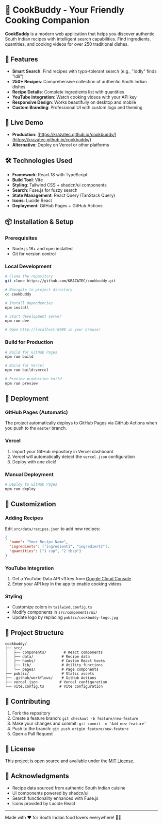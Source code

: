 # 🍛 CookBuddy - Your Friendly Cooking Companion

**CookBuddy** is a modern web application that helps you discover authentic South Indian recipes with intelligent search capabilities. Find ingredients, quantities, and cooking videos for over 250 traditional dishes.

## 🌟 Features

- **Smart Search**: Find recipes with typo-tolerant search (e.g., "iddly" finds "Idli")
- **250+ Recipes**: Comprehensive collection of authentic South Indian dishes
- **Recipe Details**: Complete ingredients list with quantities
- **YouTube Integration**: Watch cooking videos with your API key
- **Responsive Design**: Works beautifully on desktop and mobile
- **Custom Branding**: Professional UI with custom logo and theming

## 🚀 Live Demo

- **Production**: [https://krazatec.github.io/cookbuddy/](https://krazatec.github.io/cookbuddy/)
- **Alternative**: Deploy on Vercel or other platforms

## 🛠️ Technologies Used

- **Framework**: React 18 with TypeScript
- **Build Tool**: Vite
- **Styling**: Tailwind CSS + shadcn/ui components
- **Search**: Fuse.js for fuzzy search
- **State Management**: React Query (TanStack Query)
- **Icons**: Lucide React
- **Deployment**: GitHub Pages + GitHub Actions

## 📦 Installation & Setup

### Prerequisites
- Node.js 18+ and npm installed
- Git for version control

### Local Development

```bash
# Clone the repository
git clone https://github.com/KRAZATEC/cookbuddy.git

# Navigate to project directory
cd cookbuddy

# Install dependencies
npm install

# Start development server
npm run dev

# Open http://localhost:8080 in your browser
```

### Build for Production

```bash
# Build for GitHub Pages
npm run build

# Build for Vercel
npm run build:vercel

# Preview production build
npm run preview
```

## 🚀 Deployment

### GitHub Pages (Automatic)
The project automatically deploys to GitHub Pages via GitHub Actions when you push to the `master` branch.

### Vercel
1. Import your GitHub repository in Vercel dashboard
2. Vercel will automatically detect the `vercel.json` configuration
3. Deploy with one click!

### Manual Deployment
```bash
# Deploy to GitHub Pages
npm run deploy
```

## 🎨 Customization

### Adding Recipes
Edit `src/data/recipes.json` to add new recipes:
```json
{
  "name": "Your Recipe Name",
  "ingredients": ["ingredient1", "ingredient2"],
  "quantities": ["1 cup", "2 tbsp"]
}
```

### YouTube Integration
1. Get a YouTube Data API v3 key from [Google Cloud Console](https://console.cloud.google.com/apis/credentials)
2. Enter your API key in the app to enable cooking videos

### Styling
- Customize colors in `tailwind.config.ts`
- Modify components in `src/components/ui/`
- Update logo by replacing `public/cookbuddy-logo.jpg`

## 📝 Project Structure

```
cookbuddy/
├── src/
│   ├── components/        # React components
│   ├── data/             # Recipe data
│   ├── hooks/            # Custom React hooks
│   ├── lib/              # Utility functions
│   └── pages/            # Page components
├── public/               # Static assets
├── .github/workflows/    # GitHub Actions
├── vercel.json          # Vercel configuration
└── vite.config.ts       # Vite configuration
```

## 🤝 Contributing

1. Fork the repository
2. Create a feature branch: `git checkout -b feature/new-feature`
3. Make your changes and commit: `git commit -m 'Add new feature'`
4. Push to the branch: `git push origin feature/new-feature`
5. Open a Pull Request

## 📄 License

This project is open source and available under the [MIT License](LICENSE).

## 🙏 Acknowledgments

- Recipe data sourced from authentic South Indian cuisine
- UI components powered by shadcn/ui
- Search functionality enhanced with Fuse.js
- Icons provided by Lucide React

---

Made with ❤️ for South Indian food lovers everywhere! 🍛✨
